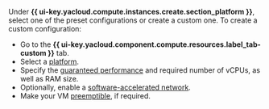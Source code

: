 Under **{{ ui-key.yacloud.compute.instances.create.section_platform }}**, select one of the preset configurations or create a custom one. To create a custom configuration:

* Go to the **{{ ui-key.yacloud.component.compute.resources.label_tab-custom }}** tab.
* Select a [platform](../../../compute/concepts/vm-platforms.md).
* Specify the [guaranteed performance](../../../compute/concepts/performance-levels.md) and required number of vCPUs, as well as RAM size.
* Optionally, enable a [software-accelerated network](../../../compute/concepts/software-accelerated-network.md).
* Make your VM [preemptible](../../../compute/concepts/preemptible-vm.md), if required.